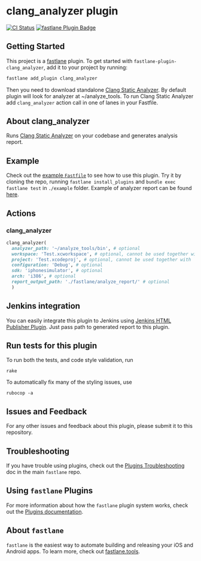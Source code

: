 # clang_analyzer plugin

[![CI Status](http://img.shields.io/travis/SiarheiFedartsou/fastlane-plugin-clang_analyzer.svg?style=flat)](https://travis-ci.org/SiarheiFedartsou/fastlane-plugin-clang_analyzer)
[![fastlane Plugin Badge](https://rawcdn.githack.com/fastlane/fastlane/master/fastlane/assets/plugin-badge.svg)](https://rubygems.org/gems/fastlane-plugin-clang_analyzer)

## Getting Started

This project is a [fastlane](https://github.com/fastlane/fastlane) plugin. To get started with `fastlane-plugin-clang_analyzer`, add it to your project by running:

```bash
fastlane add_plugin clang_analyzer
```

Then you need to download standalone [Clang Static Analyzer](http://clang-analyzer.llvm.org/).
By default plugin will look for analyzer at ~/analyze_tools.
To run Clang Static Analyzer add `clang_analyzer` action call in one of lanes in your Fastfile.

## About clang_analyzer

Runs [Clang Static Analyzer](http://clang-analyzer.llvm.org/) on your codebase and generates analysis report.

## Example

Check out the [example `Fastfile`](example/fastlane/Fastfile) to see how to use this plugin. Try it by cloning the repo, running `fastlane install_plugins` and `bundle exec fastlane test` in `./example` folder. Example of analyzer report can be found [here](example/fastlane/analyze_report).

## Actions

### clang_analyzer
```ruby
clang_analyzer(
  analyzer_path: '~/analyze_tools/bin', # optional
  workspace: 'Test.xcworkspace', # optional, cannot be used together with `project` option
  project: 'Test.xcodeproj', # optional, cannot be used together with `workspace` option
  configuration: 'Debug', # optional
  sdk: 'iphonesimulator', # optional
  arch: 'i386', # optional
  report_output_path: './fastlane/analyze_report/' # optional
  )
```


## Jenkins integration

You can easily integrate this plugin to Jenkins using [Jenkins HTML Publisher Plugin](https://wiki.jenkins-ci.org/display/JENKINS/HTML+Publisher+Plugin). Just pass path to generated report to this plugin.

## Run tests for this plugin

To run both the tests, and code style validation, run

```
rake
```

To automatically fix many of the styling issues, use
```
rubocop -a
```

## Issues and Feedback

For any other issues and feedback about this plugin, please submit it to this repository.

## Troubleshooting

If you have trouble using plugins, check out the [Plugins Troubleshooting](https://github.com/fastlane/fastlane/blob/master/fastlane/docs/PluginsTroubleshooting.md) doc in the main `fastlane` repo.

## Using `fastlane` Plugins

For more information about how the `fastlane` plugin system works, check out the [Plugins documentation](https://github.com/fastlane/fastlane/blob/master/fastlane/docs/Plugins.md).

## About `fastlane`

`fastlane` is the easiest way to automate building and releasing your iOS and Android apps. To learn more, check out [fastlane.tools](https://fastlane.tools).
